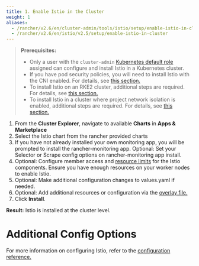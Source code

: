 ```yaml
---
title: 1. Enable Istio in the Cluster
weight: 1
aliases:
  - /rancher/v2.6/en/cluster-admin/tools/istio/setup/enable-istio-in-cluster
  - /rancher/v2.6/en/istio/v2.5/setup/enable-istio-in-cluster
---
```


>**Prerequisites:**
>
>- Only a user with the `cluster-admin` [Kubernetes default role](https://kubernetes.io/docs/reference/access-authn-authz/rbac/#user-facing-roles) assigned can configure and install Istio in a Kubernetes cluster.
>- If you have pod security policies, you will need to install Istio with the CNI enabled. For details, see [this section.]({{<baseurl>}}/rancher/v2.6/en/istio/v2.5/configuration-reference/enable-istio-with-psp)
>- To install Istio on an RKE2 cluster, additional steps are required. For details, see [this section.]({{<baseurl>}}/rancher/v2.6/en/istio/v2.5/configuration-reference/rke2/)
>- To install Istio in a cluster where project network isolation is enabled, additional steps are required. For details, see [this section.]({{<baseurl>}}/rancher/v2.6/en/istio/v2.5/configuration-reference/canal-and-project-network)

1. From the **Cluster Explorer**, navigate to available **Charts** in **Apps & Marketplace** 
1. Select the Istio chart from the rancher provided charts
1. If you have not already installed your own monitoring app, you will be prompted to install the rancher-monitoring app. Optional: Set your Selector or Scrape config options on rancher-monitoring app install. 
1. Optional: Configure member access and [resource limits]({{<baseurl>}}/rancher/v2.6/en/cluster-admin/tools/istio/resources/) for the Istio components. Ensure you have enough resources on your worker nodes to enable Istio.
1. Optional: Make additional configuration changes to values.yaml if needed.
1. Optional: Add additional resources or configuration via the [overlay file.]({{<baseurl>}}/rancher/v2.6/en/istio/v2.5/configuration-reference/#overlay-file)
1. Click **Install**.

**Result:** Istio is installed at the cluster level.

# Additional Config Options

For more information on configuring Istio, refer to the [configuration reference.]({{<baseurl>}}/rancher/v2.6/en/istio/v2.5/configuration-reference)
